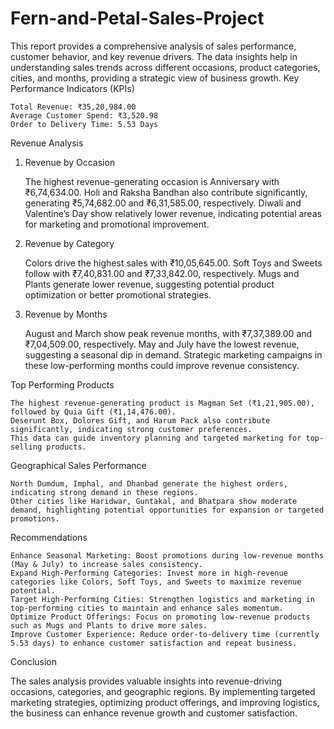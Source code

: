 # Fern-and-Petal-Sales-Project
This report provides a comprehensive analysis of sales performance, customer behavior, and key revenue drivers. The data insights help in understanding sales trends across different occasions, product categories, cities, and months, providing a strategic view of business growth.
Key Performance Indicators (KPIs)

    Total Revenue: ₹35,20,984.00
    Average Customer Spend: ₹3,520.98
    Order to Delivery Time: 5.53 Days

Revenue Analysis
1. Revenue by Occasion

    The highest revenue-generating occasion is Anniversary with ₹6,74,634.00.
    Holi and Raksha Bandhan also contribute significantly, generating ₹5,74,682.00 and ₹6,31,585.00, respectively.
    Diwali and Valentine’s Day show relatively lower revenue, indicating potential areas for marketing and promotional improvement.

2. Revenue by Category

    Colors drive the highest sales with ₹10,05,645.00.
    Soft Toys and Sweets follow with ₹7,40,831.00 and ₹7,33,842.00, respectively.
    Mugs and Plants generate lower revenue, suggesting potential product optimization or better promotional strategies.

3. Revenue by Months

    August and March show peak revenue months, with ₹7,37,389.00 and ₹7,04,509.00, respectively.
    May and July have the lowest revenue, suggesting a seasonal dip in demand.
    Strategic marketing campaigns in these low-performing months could improve revenue consistency.

Top Performing Products

    The highest revenue-generating product is Magman Set (₹1,21,905.00), followed by Quia Gift (₹1,14,476.00).
    Deserunt Box, Dolores Gift, and Harum Pack also contribute significantly, indicating strong customer preferences.
    This data can guide inventory planning and targeted marketing for top-selling products.

Geographical Sales Performance

    North Dumdum, Imphal, and Dhanbad generate the highest orders, indicating strong demand in these regions.
    Other cities like Haridwar, Guntakal, and Bhatpara show moderate demand, highlighting potential opportunities for expansion or targeted promotions.

Recommendations

    Enhance Seasonal Marketing: Boost promotions during low-revenue months (May & July) to increase sales consistency.
    Expand High-Performing Categories: Invest more in high-revenue categories like Colors, Soft Toys, and Sweets to maximize revenue potential.
    Target High-Performing Cities: Strengthen logistics and marketing in top-performing cities to maintain and enhance sales momentum.
    Optimize Product Offerings: Focus on promoting low-revenue products such as Mugs and Plants to drive more sales.
    Improve Customer Experience: Reduce order-to-delivery time (currently 5.53 days) to enhance customer satisfaction and repeat business.

Conclusion

The sales analysis provides valuable insights into revenue-driving occasions, categories, and geographic regions. By implementing targeted marketing strategies, optimizing product offerings, and improving logistics, the business can enhance revenue growth and customer satisfaction.
